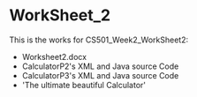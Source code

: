 # WorkSheet_2

This is the works for CS501_Week2_WorkSheet2: 
 - Worksheet2.docx
 - CalculatorP2's XML and Java source Code
 - CalculatorP3's XML and Java source Code
 - 'The ultimate beautiful Calculator'
